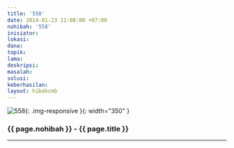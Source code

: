 ```yaml
---
title: '558'
date: 2014-01-23 11:08:00 +07:00
nohibah: '558'
inisiator: 
lokasi: 
dana: 
topik: 
lama: 
deskripsi: 
masalah: 
solusi: 
keberhasilan: 
layout: hibahcmb
---
```


![558](/static/img/hibahcmb/558.png){: .img-responsive }{: width="350" }

### {{ page.nohibah }} - {{ page.title }}

---

